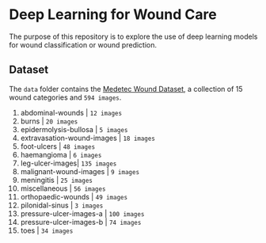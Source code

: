 # Deep Learning for Wound Care

The purpose of this repository is to explore the use of deep learning models for wound classification or wound prediction.

## Dataset

The `data` folder contains the [Medetec Wound Dataset](http://www.medetec.co.uk/files/medetec-image-databases.html), a collection of 15 wound categories and `594 images`.

1. abdominal-wounds | `12 images`
2. burns | `20 images`
3. epidermolysis-bullosa | `5 images`
4. extravasation-wound-images | `18 images`
5. foot-ulcers | `48 images`
6. haemangioma | `6 images`
7. leg-ulcer-images| `135 images`
8. malignant-wound-images | `9 images`
9. meningitis | `25 images`
10. miscellaneous | `56 images`
11. orthopaedic-wounds | `49 images`
12. pilonidal-sinus | `3 images`
13. pressure-ulcer-images-a | `100 images`
14. pressure-ulcer-images-b | `74 images`
15. toes | `34 images`
